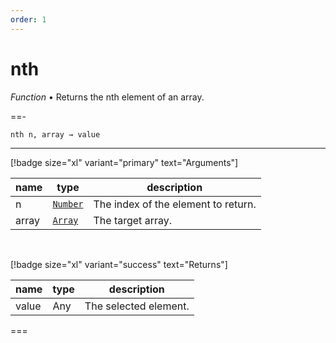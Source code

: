 ```yaml
---
order: 1
---
```

# nth

_Function_ &bull; Returns the nth element of an array.


==- <pre><code>nth n, array &rarr; value</code></pre>
<hr>

[!badge size="xl" variant="primary" text="Arguments"]

| name | type | description |
|------|------|-------------|
|n|[`Number`][Number]|The index of the element to return.|
|array|[`Array`][Array]|The target array.|

<br>

[!badge size="xl" variant="success" text="Returns"]

| name | type | description |
|------|------|-------------|
|value|Any|The selected element.|



===




[Number]: https://developer.mozilla.org/en-US/docs/Web/JavaScript/Reference/Global_Objects/Number
[Array]: https://developer.mozilla.org/en-US/docs/Web/JavaScript/Reference/Global_Objects/Array